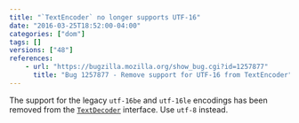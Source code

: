 ```yaml
---
title: "`TextEncoder` no longer supports UTF-16"
date: "2016-03-25T18:52:00-04:00"
categories: ["dom"]
tags: []
versions: ["48"]
references:
    - url: "https://bugzilla.mozilla.org/show_bug.cgi?id=1257877"
      title: "Bug 1257877 - Remove support for UTF-16 from TextEncoder"
---
```

The support for the legacy `utf-16be` and `utf-16le` encodings has been removed from the [`TextDecoder`](https://developer.mozilla.org/en-US/docs/Web/API/TextDecoder) interface. Use `utf-8` instead.
